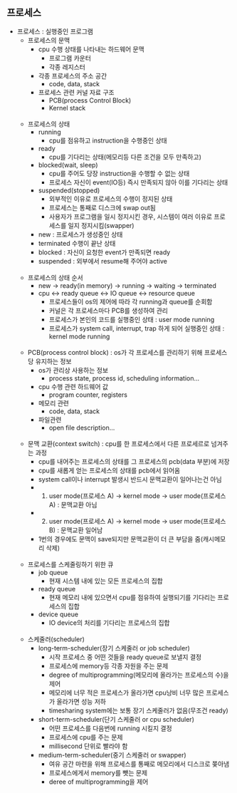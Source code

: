 프로세스
------------

* 프로세스 : 실행중인 프로그램
    * 프로세스의 문맥
        * cpu 수행 상태를 나타내는 하드웨어 문맥
            * 프로그램 카운터
            * 각종 레지스터
        * 각종 프로세스의 주소 공간
            * code, data, stack
        * 프로세스 관련 커널 자료 구조
            * PCB(process Control Block)
            * Kernel stack
              <br/><br/>
    * 프로세스의 상태
        * running
            * cpu를 점유하고 instruction을 수행중인 상태
        * ready
            * cpu를 기다리는 상태(메모리등 다른 조건을 모두 만족하고)
        * blocked(wait, sleep)
            * cpu를 주어도 당장 instruction을 수행할 수 없는 상태
            * 프로세스 자신이 event(IO등) 즉시 만족되지 않아 이를 기다리는 상태
        * suspended(stopped)
            * 외부적인 이유로 프로세스의 수행이 정지된 상태
            * 프로세스는 통째로 디스크에 swap out됨
            * 사용자가 프로그램을 일시 정지시킨 경우, 시스템이 여러 이유로 프로세스를 일지 정지시킴(swapper)
        * new : 프로세스가 생성중인 상태
        * terminated 수행이 끝난 상태
        * blocked : 자신이 요청한 event가 만족되면 ready
        * suspended : 외부에서 resume해 주어야 active
          <br/><br/>
    * 프로세스의 상태 순서
        * new -> ready(in memory) -> running -> waiting -> terminated
        * cpu <-> ready queue <-> IO queue <-> resource queue
            * 프로세스들이 os의 제어에 따라 각 running과 queue를 순회함
            * 커널은 각 프로세스마다 PCB를 생성하여 관리
            * 프로세스가 본인의 코드를 실행중인 상태 : user mode running
            * 프로세스가 system call, interrupt, trap 하게 되어 실행중인 상태 : kernel mode running
              <br/><br/>
    * PCB(process control block) : os가 각 프로세스를 관리하기 위해 프로세스당 유지하는 정보
        * os가 관리상 사용하는 정보
            * process state, process id, scheduling information...
        * cpu 수행 관련 하드웨어 값
            * program counter, registers
        * 메모리 관련
            * code, data, stack
        * 파일관련
            * open file description...
              <br/><br/>
    * 문맥 교환(context switch) : cpu를 한 프로세스에서 다른 프로세르로 넘겨주는 과정
        * cpu를 내어주는 프로세스의 상태를 그 프로세스의 pcb(data 부분)에 저장
        * cpu를 새롭게 얻는 프로세스의 상태를 pcb에서 읽어옴
        * system call이나 interrupt 발생시 반드시 문맥교환이 일어나는건 아님
        *
            1. user mode(프로세스 A) -> kernel mode -> user mode(프로세스 A) : 문맥교환 아님
        *
            2. user mode(프로세스 A) -> kernel mode -> user mode(프로세스 B) : 문맥교환 일어남
        * 1번의 경우에도 문맥이 save되지만 문맥교환이 더 큰 부담을 줌(캐시메모리 삭제)
          <br/><br/>
    * 프로세스를 스케줄링하기 위한 큐
        * job queue
            * 현재 시스템 내에 있는 모든 프로세스의 집합
        * ready queue
            * 현재 메모리 내에 있으면서 cpu를 점유하여 실행되기를 기다리는 프로세스의 집합
        * device queue
            * IO device의 처리를 기다리는 프로세스의 집합
              <br/><br/>
    * 스케줄러(scheduler)
        * long-term-scheduler(장기 스케줄러 or job scheduler)
            * 시작 프로세스 중 어떤 것들을 ready queue로 보낼지 결정
            * 프로세스에 memory등 각종 자원을 주는 문제
            * degree of multiprogramming(메모리에 올라가는 프로세스의 수)을 제어
            * 메모리에 너무 적은 프로세스가 올라가면 cpu낭비 너무 많은 프로세스가 올라가면 성능 저하
            * timesharing system에는 보통 장기 스케줄러가 없음(무조건 ready)
        * short-term-scheduler(단기 스케줄러 or cpu scheduler)
            * 어떤 프로세스를 다음번에 running 시킬지 결정
            * 프로세스에 cpu를 주는 문제
            * millisecond 단위로 빨라야 함
        * medium-term-scheduler(중기 스케줄러 or swapper)
            * 여유 공간 마련을 위해 프로세스를 통째로 메모리에서 디스크로 쫒아냄
            * 프로세스에게서 memory를 뺏는 문제
            * deree of multiprogramming을 제어
